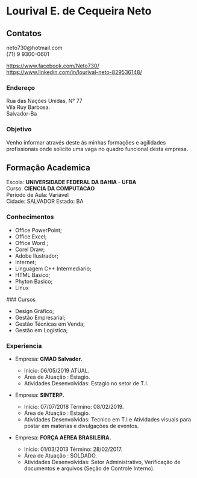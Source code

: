 # Lourival E. de Cequeira Neto

<h2> Contatos </h2>

<P>neto730@hotmail.com<br>
   (71) 9 9300-0601</P>
   <a href="https://www.facebook.com/Neto730">https://www.facebook.com/Neto730/</a><br>
   <a href="https://www.linkedin.com/in/lourival-neto-829536148">https://www.linkedin.com/in/lourival-neto-829536148/</a>
   
### Endereço
  <p>Rua das Nações Unidas, N° 77<br>
     Vila Ruy Barbosa.<br>
     Salvador-Ba</p>

### Objetivo

<P>Venho informar através deste às minhas formações e agilidades profissionais onde solicito uma vaga no quadro funcional desta empresa.</P>

 <h2>Formação Academica</h2>
 <P>Escola: <b>UNIVERSIDADE FEDERAL DA BAHIA - UFBA</b><br>
    Curso: <b>CIENCIA DA COMPUTACAO</b><br>
    Período de Aula: Variável<br>
    Cidade: SALVADOR Estado: BA</P>


### Conhecimentos

<ul>
                <li> Office PowerPoint;</li>
                <li> Office Excel;</li>
                <li> Office Word ;</li>
                <li> Corel Draw;</li>
                <li> Adobe Ilustrador;</li>
                <li> Internet;</li>
                <li> Linguagem C++  Intermediario;</li>
                <li> HTML  Basico;</li>
                <li> Phyton  Basico;</li>
                <li> Linux</li>
                </ul>
### Cursos
     
<ul>
                <li> Design Gráfico;</li>
                <li> Gestão Empresarial;</li>
                <li> Gestão Técnicas em Venda;</li>
                <li> Gestão em Logística;</li>
                </ul>


### Experiencia

<ul>
                    <li>Empresa: <b>GMAD Salvador.</b></li>
                <ul>    
                    <li>Início: 06/05/2019 ATUAL.</li>
                    <li>Área de Atuação : Estagio.</li>
                    <li>Atividades Desenvolvidas: Estagio no setor de T.I.</li>
                    </ul>
                </ul>

<ul>
                    <li>Empresa: <b>SINTERP.</b></li>
                <ul>
                    <li>Início: 07/07/2018 Término: 08/02/2019.</li>
                    <li>Área de Atuação : Estagio.</li>
                    <li>Atividades Desenvolvidas: Tecnico em T.I e Atividades visuais para postar em materias e divulgações de eventos.</li>
                    </ul>
                </ul>
<ul>
                    <li>Empresa: <b>FORÇA AEREA BRASILEIRA.</b></li>
                <ul>    
                    <li>Início: 01/03/2013 Término: 28/02/2017.</li>
                    <li>Área de Atuação : SOLDADO.</li>
                    <li>Atividades Desenvolvidas: Setor Administrativo, Verificação de documentos e arquivos (Seção de Controle Interno).</li>
                    </ul>
                </ul>
